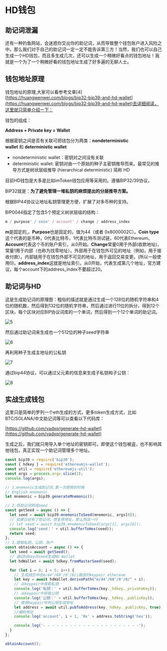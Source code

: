 # HD钱包

## 助记词泄漏

还有一种钓鱼网站，会迷惑你交出你的助记词，从而导致整个钱包账户进入风险之中。那么我们对于自己的助记词一定一定不能告诉第三方！当然，我们也可以自己生成一个HD钱包，而且多生成几次，还可以生成一个稍微好看点的钱包地址！我就是一个为了一个稍微好看的钱包地址生成了好多遍的无聊人士。

## 钱包地址原理

钱包地址的原理,大家可以看参考文章[4][https://huangwenwei.com/blogs/bip32-bip39-and-hd-wallet](https://huangwenwei.com/blogs/bip32-bip39-and-hd-wallet)去详细阅读，这里就只简单介绍一下：

钱包的组成：

**Address + Private key = Wallet**

根据密钥之间是否有关联可把钱包分为两类：**nondeterministic wallet** 和 **deterministic wallet**

- nondeterministic wallet：密钥对之间没有关联
- deterministic wallet: 密钥对由一个原始的种子主密钥推导而来。最常见的推导方式是树状层级推导 (hierarchical deterministic) 简称 HD

目前HD钱包是大多是比如imToken钱包应用等采用的。遵循BIP32/39协议，

BIP32就是：**为了避免管理一堆私钥的麻烦提出的分层推导方案。**

根据BIP44协议让地址私钥管理更方便，扩展了对多币种的支持。

BIP0044指定了包含5个预定义树状层级的结构：

```jsx
m / purpose' / coin' / account' / change / address_index
```

**m**是固定的,。**Purpose**也是固定的，值为44（或者 0x8000002C）。**Coin type**这个代表的是币种，0代表比特币，1代表比特币测试链，60代表Ethereum。**Account**代表这个币的账户索引，从0开始。**Change**常量0用于外部(收款地址)，常量1用于内部（也称为找零地址）。外部用于在钱包外可见的地址（例如，用于接收付款）。内部链用于在钱包外部不可见的地址，用于返回交易变更。(所以一般使用0)。**address_index**这就是地址索引，从0开始，代表生成第几个地址，官方建议，每个account下的address_index不要超过20。

## 助记词与HD

这是生成助记词的原理图：粗俗的描述就是通过生成一个128位的随机字符串和4位的随机数，然后得到132位的随机字符串，然后通过进行11位的拆分，得到12个区块，每个区块对应BIP协议词库的一个单词，然后得到一个12个单词的助记词。

![5](https://qnimg.vadxq.com/blog/2022/generate-wallet-anti-theft-5.png)

然后通过助记词来生成也一个512位的种子seed字符串

![6](https://qnimg.vadxq.com/blog/2022/generate-wallet-anti-theft-6.png)

再利用种子生成主地址的公私钥

![7](https://qnimg.vadxq.com/blog/2022/generate-wallet-anti-theft-7.png)

通过bip44协议，可以通过父元素的信息来生成子私钥和子公钥：

![8](https://qnimg.vadxq.com/blog/2022/generate-wallet-anti-theft-8.png)

## 实战生成钱包

这里只是简单的罗列一个eth生成的方式，更多token生成方式，比如BTC/SOLANA/中文助记词等可以查看以下代码库：

[https://github.com/vadxq/generate-hd-wallet](https://github.com/vadxq/generate-hd-wallet)

生成之后，我们就只用导入单个地址的密钥即可。即使这个钱包被盗，也不影响其他钱包，真正实现一个助记词管理多个地址。

```jsx
const bip39 = require('bip39');
const { hdkey } = require('ethereumjs-wallet');
const util = require('ethereumjs-util');
const args = process.argv.slice(2);
console.log(args);

// 1.mnemonic生成助记词.第一次使用的时候
// English mnemonic
let mnemonic = bip39.generateMnemonic();

// 2.将助记词转成seed
const getSeed = async () => {
  let seed = await bip39.mnemonicToSeed(mnemonic, args[0]);
  // 如果已经有了助记词，想复原地址，那么用这一行
  // let seed = await bip39.mnemonicToSeed(args[1], args[0]);
  console.log('seed：' + util.bufferToHex(seed));
  return seed;
};
// 3.提取私钥，公钥，账户
const obtainAccount = async () => {
  let seed = await getSeed();
  // 通过hdkey将seed生成HD Wallet
  let hdWallet = await hdkey.fromMasterSeed(seed);

  for (let i = 0; i < 5; i++) {
    // 生成钱包中在m/44'/60'/0'/0/i路径的keypair ethereum
    let key = await hdWallet.derivePath("m/44'/60'/0'/0/" + i);
    // 从keypair中获取私钥
    console.log('私钥：' + util.bufferToHex(key._hdkey._privateKey));
    // 从keypair中获取公钥
    console.log('公钥：' + util.bufferToHex(key._hdkey._publicKey));
    // 使用keypair中的公钥生成地址
    let address = await util.pubToAddress(key._hdkey._publicKey, true);
    //编码地址
    console.log('account', i + 1, '0x' + address.toString('hex'));

    console.log('- - - - - - - - - - - - - - - - - - - - - -');
  }
};

obtainAccount();
```